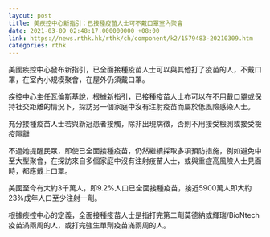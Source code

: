 ```yaml
---
layout: post
title: 美疾控中心新指引：已接種疫苗人士可不戴口罩室內聚會
date: 2021-03-09 02:48:17.000000000 +08:00
link: https://news.rthk.hk/rthk/ch/component/k2/1579483-20210309.htm
categories: rthk
---
```


美國疾控中心發布新指引，已全面接種疫苗人士可以與其他打了疫苗的人，不戴口罩，在室內小規模聚會，在屋外仍須戴口罩。

疾控中心主任瓦倫斯基說，根據新指引，已接種疫苗人士亦可以在不用戴口罩或保持社交距離的情況下，探訪另一個家庭中沒有注射疫苗而屬於低風險感染人士。

充分接種疫苗人士若與新冠患者接觸，除非出現病徵，否則不用接受檢測或接受檢疫隔離

不過她提醒民眾，即使已全面接種疫苗，仍然繼續採取多項預防措施，例如避免中至大型聚會，在探訪來自多個家庭中沒有注射疫苗人士，或與重症高風險人士見面時，都應戴上口罩。

美國至今有大約3千萬人，即9.2%人口已全面接種疫苗，接近5900萬人即大約23%成年人口至少注射一劑。

根據疾控中心的定義，全面接種疫苗人士是指打完第二劑莫德納或輝瑞/BioNtech疫苗滿兩周的人，或打完強生單劑疫苗滿兩周的人。
